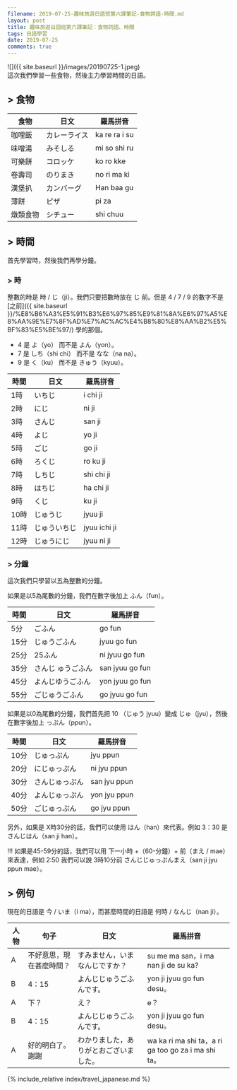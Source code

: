 ```yaml
---
filename: 2019-07-25-趣味旅遊日語班第六課筆記-食物詞語-時間.md
layout: post
title: 趣味旅遊日語班第六課筆記：食物詞語、時間
tags: 日語學習
date: 2019-07-25
comments: true
---
```


![]({{ site.baseurl }}/images/20190725-1.jpeg)  
這次我們學習一些食物，然後主力學習時間的日語。

## > 食物

|食物|日文|羅馬拼音|
| --- | --- | --- |
|咖哩飯|カレーライス|ka re ra i su|
|味噌湯|みそしる|mi so shi ru|
|可樂餅|コロッケ|ko ro kke|
|卷壽司|のりまき|no ri ma ki|
|漢堡扒|カンバーグ|Han baa gu|
|薄餅|ピザ|pi za|
|燉類食物|シチュー|shi chuu|

## > 時間

首先學習時，然後我們再學分鐘。

### > 時

整數的時是 時 / じ（ji）。我們只要把數時放在 じ 前。但是 4 / 7 / 9 的數字不是 [之前]({{ site.baseurl }}/%E8%B6%A3%E5%91%B3%E6%97%85%E9%81%8A%E6%97%A5%E8%AA%9E%E7%8F%AD%E7%AC%AC%E4%B8%80%E8%AA%B2%E5%BF%83%E5%BE%97/) 學的那個。

* 4 是 よ（yo） 而不是 よん（yon）。
* 7 是 しち（shi chi） 而不是 なな（na na）。
* 9 是 く（ku） 而不是 きゅう（kyuu）。

|時間|日文|羅馬拼音|
| --- | --- | --- |
|1時|いちじ|i chi ji|
|2時|にじ|ni ji|
|3時|さんじ|san ji|
|4時|よじ|yo ji|
|5時|ごじ|go ji|
|6時|ろくじ|ro ku ji|
|7時|しちじ|shi chi ji|
|8時|はちじ|ha chi ji|
|9時|くじ|ku ji|
|10時|じゅうじ|jyuu ji|
|11時|じゅういちじ|jyuu ichi ji|
|12時|じゅうにじ|jyuu ni ji|

### > 分鐘

這次我們只學習以五為整數的分鐘。

如果是以5為尾數的分鐘，我們在數字後加上 ふん（fun）。

|時間|日文|羅馬拼音|
| --- | --- | --- |
|5分|ごふん|go fun|
|15分|じゅうごふん|jyuu go fun|
|25分|25ふん|ni jyuu go fun|
|35分|さんじ ゅうごふん|san jyuu go fun|
|45分|よんじゆうごふん|yon jyuu go fun|
|55分|ごじゅうごふん|go jyuu go fun|

如果是以0為尾數的分鐘，我們首先把 10 （じゅう jyuu）變成 じゅ（jyu），然後在數字後加上 っぷん（ppun）。

|時間|日文|羅馬拼音|
| --- | --- | --- |
|10分|じゅっぷん|jyu ppun|
|20分|にじゅっぷん|ni jyu ppun|
|30分|さんじゅっぷん|san jyu ppun|
|40分|よんじゅっぷん|yon jyu ppun|
|50分|ごじゅっぷん|go jyu ppun|

另外，如果是 X時30分的話，我們可以使用 はん（han）來代表。例如 3：30 是 さんじはん（san ji han）。

!!! 如果是45-59分的話，我們可以用 下一小時 +（60-分鐘）+ 前（まえ / mae）來表達，例如 2:50 我們可以說 3時10分前 さんじじゅっぷんまえ（san ji jyu ppun mae）。

## > 例句

現在的日語是 今 / いま（i ma），而甚麼時間的日語是 何時 / なんじ（nan ji）。

|人物|句子|日文|羅馬拼音|
| --- | --- | --- | --- |
|A|不好意思，現在甚麼時間？|すみません，いまなんじですか？|su me ma san，i ma nan ji de su ka?|
|B|4：15|よんじじゅうごふんです。|yon ji jyuu go fun desu。|
|A|下？|え？|e？|
|B|4：15|よんじじゅうごふんです。|yon ji jyuu go fun desu。|
|A|好的明白了。謝謝|わかりました，ありがとおございました。|wa ka ri ma shi ta，a ri ga too go za i ma shi ta。|

{% include_relative index/travel_japanese.md %}